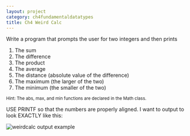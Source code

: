 ```yaml
---
layout: project
category: ch4fundamentaldatatypes
title: Ch4 Weird Calc
---
```

Write a program that prompts the user for two integers and then prints

  1. The sum
  1. The difference
  1. The product
  1. The average
  1. The distance (absolute value of the difference)
  1. The maximum (the larger of the two)
  1. The minimum (the smaller of the two)

<small>Hint: The abs, max, and min functions are declared in the Math class.</small>

USE PRINTF so that the numbers are properly aligned. I want to output to look EXACTLY like this:

![weirdcalc output example](/apcsa\ch4fundamentaldatatypes\weirdcalcexample.png)
